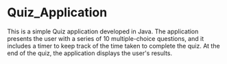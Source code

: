 # Quiz_Application
This is a simple Quiz application developed in Java. The application presents the user with a series of 10 multiple-choice questions, and it includes a timer to keep track of the time taken to complete the quiz. At the end of the quiz, the application displays the user's results.
